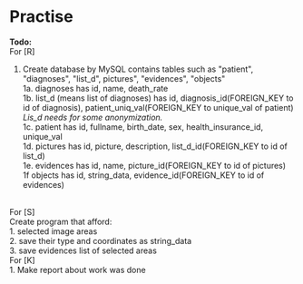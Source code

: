 # Practise
<strong>Todo: </strong></br>
For [R] </br>
1. Create database by MySQL contains tables such as "patient", "diagnoses", "list_d", pictures", "evidences", "objects"  </br>
1a. diagnoses has id, name, death_rate </br>
1b. list_d (means list of diagnoses) has id, diagnosis_id(FOREIGN_KEY to id of diagnosis), patient_uniq_val(FOREIGN_KEY to unique_val of patient) </br>
<i>Lis_d needs for some anonymization.</i></br>
1c. patient has id, fullname, birth_date, sex, health_insurance_id, unique_val </br>
1d. pictures has id, picture, description, list_d_id(FOREIGN_KEY to id of list_d)  </br>
1e. evidences has id, name, picture_id(FOREIGN_KEY to id of pictures) </br>
1f  objects has id, string_data, evidence_id(FOREIGN_KEY to id of evidences)
</br>
For [S] </br>
Create program that afford:</br>
1. selected image areas </br>
2. save their type and coordinates as string_data </br>
3. save evidences list of selected areas</br>
For [K] </br>
1. Make report about work was done </br>
